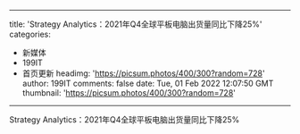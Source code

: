 
---
title: 'Strategy Analytics：2021年Q4全球平板电脑出货量同比下降25%'
categories: 
 - 新媒体
 - 199IT
 - 首页更新
headimg: 'https://picsum.photos/400/300?random=728'
author: 199IT
comments: false
date: Tue, 01 Feb 2022 12:07:50 GMT
thumbnail: 'https://picsum.photos/400/300?random=728'
---

<div>   
Strategy Analytics：2021年Q4全球平板电脑出货量同比下降25%  
</div>
            
